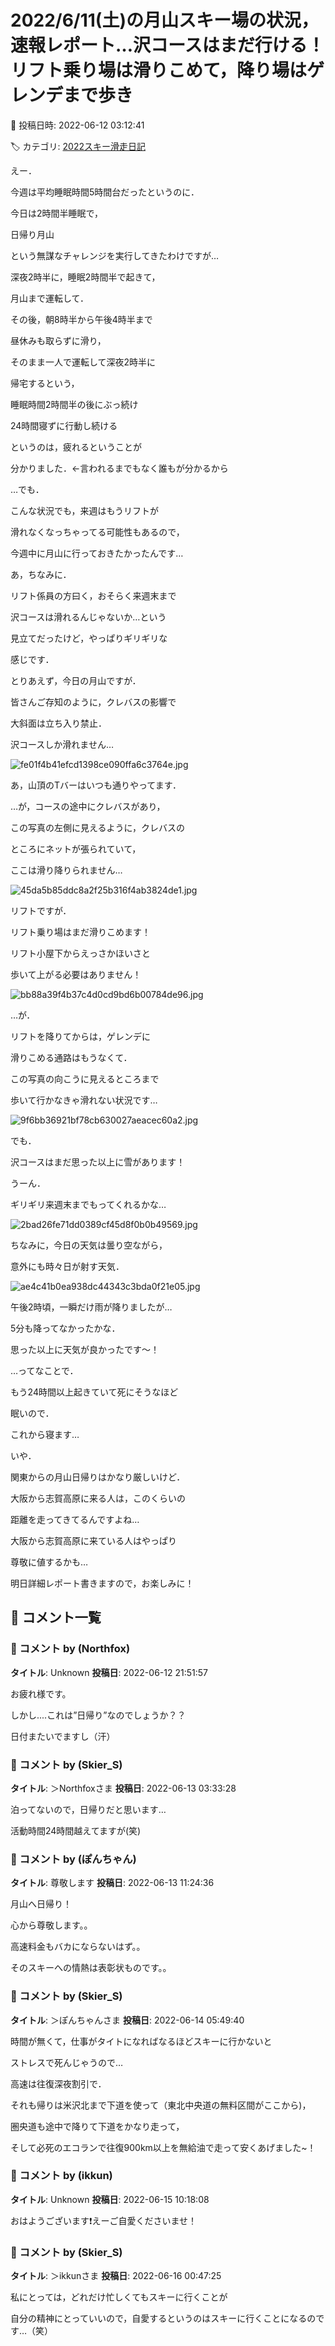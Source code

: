 # 2022/6/11(土)の月山スキー場の状況，速報レポート…沢コースはまだ行ける！リフト乗り場は滑りこめて，降り場はゲレンデまで歩き

📅 投稿日時: 2022-06-12 03:12:41

🏷️ カテゴリ: [2022スキー滑走日記](cc9cb73e4320f6a97af6fccc37587a61a.md)

えー．


今週は平均睡眠時間5時間台だったというのに．


今日は2時間半睡眠で，


日帰り月山


という無謀なチャレンジを実行してきたわけですが…





深夜2時半に，睡眠2時間半で起きて，


月山まで運転して．


その後，朝8時半から午後4時半まで


昼休みも取らずに滑り，


そのまま一人で運転して深夜2時半に


帰宅するという，


睡眠時間2時間半の後にぶっ続け


24時間寝ずに行動し続ける


というのは，疲れるということが


分かりました．←言われるまでもなく誰もが分かるから





…でも．


こんな状況でも，来週はもうリフトが


滑れなくなっちゃってる可能性もあるので，


今週中に月山に行っておきたかったんです…





あ，ちなみに．


リフト係員の方曰く，おそらく来週末まで


沢コースは滑れるんじゃないか…という


見立てだったけど，やっぱりギリギリな


感じです．





とりあえず，今日の月山ですが．


皆さんご存知のように，クレバスの影響で


大斜面は立ち入り禁止．


沢コースしか滑れません…




![fe01f4b41efcd1398ce090ffa6c3764e.jpg](images/fe01f4b41efcd1398ce090ffa6c3764e.jpg)







あ，山頂のTバーはいつも通りやってます．


…が，コースの途中にクレバスがあり，


この写真の左側に見えるように，クレバスの


ところにネットが張られていて，


ここは滑り降りられません…




![45da5b85ddc8a2f25b316f4ab3824de1.jpg](images/45da5b85ddc8a2f25b316f4ab3824de1.jpg)







リフトですが．


リフト乗り場はまだ滑りこめます！


リフト小屋下からえっさかほいさと


歩いて上がる必要はありません！




![bb88a39f4b37c4d0cd9bd6b00784de96.jpg](images/bb88a39f4b37c4d0cd9bd6b00784de96.jpg)







…が．


リフトを降りてからは，ゲレンデに


滑りこめる通路はもうなくて．


この写真の向こうに見えるところまで


歩いて行かなきゃ滑れない状況です…




![9f6bb36921bf78cb630027aeacec60a2.jpg](images/9f6bb36921bf78cb630027aeacec60a2.jpg)







でも．


沢コースはまだ思った以上に雪があります！


うーん．


ギリギリ来週末までもってくれるかな…




![2bad26fe71dd0389cf45d8f0b0b49569.jpg](images/2bad26fe71dd0389cf45d8f0b0b49569.jpg)







ちなみに，今日の天気は曇り空ながら，


意外にも時々日が射す天気．




![ae4c41b0ea938dc44343c3bda0f21e05.jpg](images/ae4c41b0ea938dc44343c3bda0f21e05.jpg)







午後2時頃，一瞬だけ雨が降りましたが…


5分も降ってなかったかな．


思った以上に天気が良かったです～！





…ってなことで．


もう24時間以上起きていて死にそうなほど


眠いので．


これから寝ます…





いや．


関東からの月山日帰りはかなり厳しいけど．


大阪から志賀高原に来る人は，このくらいの


距離を走ってきてるんですよね…


大阪から志賀高原に来ている人はやっぱり


尊敬に値するかも…





明日詳細レポート書きますので，お楽しみに！

## 💬 コメント一覧

### 💬 コメント by (Northfox)
**タイトル**: Unknown
**投稿日**: 2022-06-12 21:51:57

お疲れ様です。

しかし....これは”日帰り”なのでしょうか？？

日付またいでますし（汗）

### 💬 コメント by (Skier_S)
**タイトル**: ＞Northfoxさま
**投稿日**: 2022-06-13 03:33:28

泊ってないので，日帰りだと思います…

活動時間24時間越えてますが(笑)

### 💬 コメント by (ぽんちゃん)
**タイトル**: 尊敬します
**投稿日**: 2022-06-13 11:24:36

月山へ日帰り！

心から尊敬します。。



高速料金もバカにならないはず。。

そのスキーへの情熱は表彰状ものです。。

### 💬 コメント by (Skier_S)
**タイトル**: ＞ぽんちゃんさま
**投稿日**: 2022-06-14 05:49:40

時間が無くて，仕事がタイトになればなるほどスキーに行かないと

ストレスで死んじゃうので…



高速は往復深夜割引で．

それも帰りは米沢北まで下道を使って（東北中央道の無料区間がここから)，

圏央道も途中で降りて下道をかなり走って，

そして必死のエコランで往復900km以上を無給油で走って安くあげました~！

### 💬 コメント by (ikkun)
**タイトル**: Unknown
**投稿日**: 2022-06-15 10:18:08

おはようございます❗えーご自愛くださいませ！

### 💬 コメント by (Skier_S)
**タイトル**: ＞ikkunさま
**投稿日**: 2022-06-16 00:47:25

私にとっては，どれだけ忙しくてもスキーに行くことが

自分の精神にとっていいので，自愛するというのはスキーに行くことになるのです…（笑）

